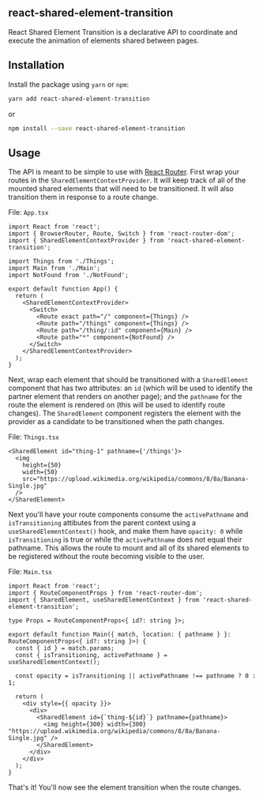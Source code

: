 ## react-shared-element-transition

React Shared Element Transition is a declarative API to coordinate and execute the animation of elements shared between pages.

## Installation

Install the package using `yarn` or `npm`:

```bash
yarn add react-shared-element-transition
```

or

```bash
npm install --save react-shared-element-transition
```

## Usage

The API is meant to be simple to use with [React Router](https://github.com/remix-run/react-router). First wrap your routes in the `SharedElementContextProvider`. It will keep track of all of the mounted shared elements that will need to be transitioned. It will also transition them in response to a route change.

File: `App.tsx`

```tsx
import React from 'react';
import { BrowserRouter, Route, Switch } from 'react-router-dom';
import { SharedElementContextProvider } from 'react-shared-element-transition';

import Things from './Things';
import Main from './Main';
import NotFound from './NotFound';

export default function App() {
  return (
    <SharedElementContextProvider>
      <Switch>
        <Route exact path="/" component={Things} />
        <Route path="/things" component={Things} />
        <Route path="/thing/:id" component={Main} />
        <Route path="*" component={NotFound} />
      </Switch>
    </SharedElementContextProvider>
  );
}
```

Next, wrap each element that should be transitioned with a `SharedElement` component that has two attributes: an `id` (which will be used to identify the partner element that renders on another page); and the `pathname` for the route the element is rendered on (this will be used to identify route changes). The `SharedElement` component registers the element with the provider as a candidate to be transitioned when the path changes.

File: `Things.tsx`

```tsx
<SharedElement id="thing-1" pathname={'/things'}>
  <img
    height={50}
    width={50}
    src="https://upload.wikimedia.org/wikipedia/commons/8/8a/Banana-Single.jpg"
  />
</SharedElement>
```

Next you'll have your route components consume the `activePathname` and `isTransitioning` attibutes from the parent context using a `useSharedElementContext()` hook, and make them have `opacity: 0` while `isTransitioning` is true or while the `activePathname` does not equal their pathname. This allows the route to mount and all of its shared elements to be registered without the route becoming visible to the user.

File: `Main.tsx`

```tsx
import React from 'react';
import { RouteComponentProps } from 'react-router-dom';
import { SharedElement, useSharedElementContext } from 'react-shared-element-transition';

type Props = RouteComponentProps<{ id?: string }>;

export default function Main({ match, location: { pathname } }: RouteComponentProps<{ id?: string }>) {
  const { id } = match.params;
  const { isTransitioning, activePathname } = useSharedElementContext();

  const opacity = isTransitioning || activePathname !== pathname ? 0 : 1;

  return (
    <div style={{ opacity }}>
      <div>
        <SharedElement id={`thing-${id}`} pathname={pathname}>
          <img height={300} width={300} "https://upload.wikimedia.org/wikipedia/commons/8/8a/Banana-Single.jpg" />
        </SharedElement>
      </div>
    </div>
  );
}
```

That's it! You'll now see the element transition when the route changes.
